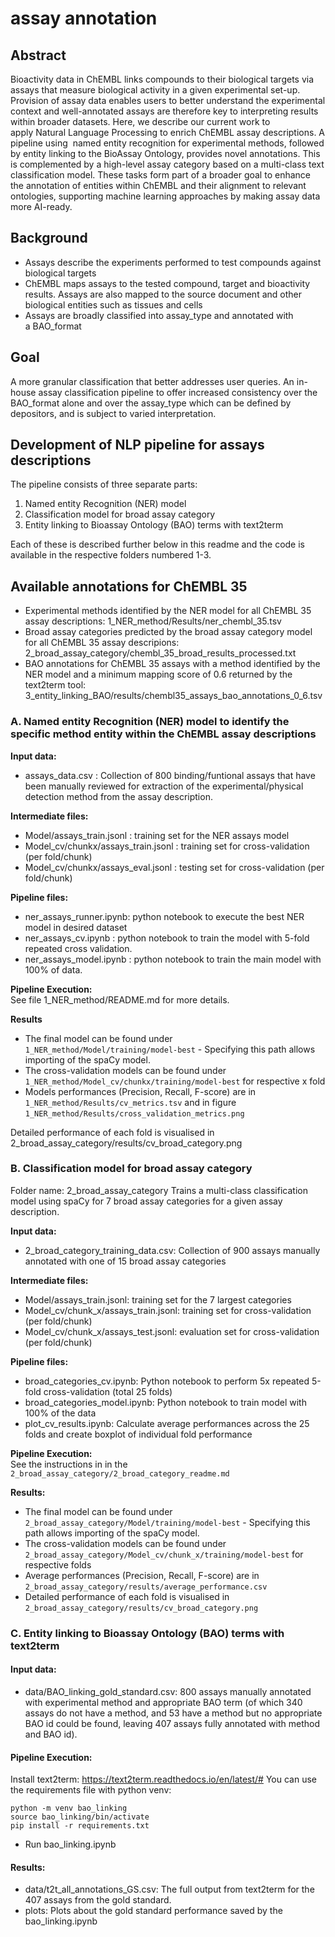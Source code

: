 # assay annotation

## Abstract
Bioactivity data in ChEMBL links compounds to their biological targets via assays that measure biological activity in a given experimental set-up. Provision of assay data enables users to better understand the experimental context and well-annotated assays are therefore key to interpreting results within broader datasets. Here, we describe our current work to apply Natural Language Processing to enrich ChEMBL assay descriptions. A pipeline using  named entity recognition for experimental methods, followed by entity linking to the BioAssay Ontology, provides novel annotations. This is complemented by a high-level assay category based on a multi-class text classification model. These tasks form part of a broader goal to enhance the annotation of entities within ChEMBL and their alignment to relevant ontologies, supporting machine learning approaches by making assay data more AI-ready.

## Background
* Assays describe the experiments performed to test compounds against biological targets
* ChEMBL maps assays to the tested compound, target and bioactivity results. Assays are also mapped to the source document and other biological entities such as tissues and cells
* Assays are broadly classified into assay_type and annotated with a BAO_format

## Goal 
A more granular classification that better addresses user queries. An in-house assay classification pipeline to offer increased consistency over the BAO_format alone and over the assay_type which can be defined by depositors, and is subject to varied interpretation. 

## Development of NLP pipeline for assays descriptions
The pipeline consists of three separate parts:
1. Named entity Recognition (NER) model
2. Classification model for broad assay category
3. Entity linking to Bioassay Ontology (BAO) terms with text2term

Each of these is described further below in this readme and the code is available in the respective folders numbered 1-3.

## Available annotations for ChEMBL 35
- Experimental methods identified by the NER model for all ChEMBL 35 assay descriptions: 1_NER_method/Results/ner_chembl_35.tsv
- Broad assay categories predicted by the broad assay category model for all ChEMBL 35 assay descripions: 2_broad_assay_category/chembl_35_broad_results_processed.txt
- BAO annotations for ChEMBL 35 assays with a method identified by the NER model and a minimum mapping score of 0.6 returned by the text2term tool: 3_entity_linking_BAO/results/chembl35_assays_bao_annotations_0_6.tsv 

### A. Named entity Recognition (NER) model to identify the specific method entity within the ChEMBL assay descriptions

**Input data:**  
- assays_data.csv : Collection of 800 binding/funtional assays that have been manually reviewed for extraction of the experimental/physical detection method from the assay description.

**Intermediate files:**  
- Model/assays_train.jsonl : training set for the NER assays model
- Model_cv/chunkx/assays_train.jsonl : training set for cross-validation (per fold/chunk)
- Model_cv/chunkx/assays_eval.jsonl : testing set for cross-validation (per fold/chunk)


**Pipeline files:**
- ner_assays_runner.ipynb: python notebook to execute the best NER model in desired dataset
- ner_assays_cv.ipynb : python notebook to train the model with 5-fold repeated cross validation.
- ner_assays_model.ipynb : python notebook to train the main model with 100% of data.


**Pipeline Execution:**   
See file 1_NER_method/README.md for more details.


**Results**
- The final model can be found under `1_NER_method/Model/training/model-best` - Specifying this path allows importing of the spaCy model.
- The cross-validation models can be found under `1_NER_method/Model_cv/chunkx/training/model-best` for respective x fold
- Models performances (Precision, Recall, F-score) are in `1_NER_method/Results/cv_metrics.tsv` and in figure `1_NER_method/Results/cross_validation_metrics.png`


Detailed performance of each fold is visualised in 2_broad_assay_category/results/cv_broad_category.png


### B. Classification model for broad assay category
Folder name: 2_broad_assay_category
Trains a multi-class classification model using spaCy for 7 broad assay categories for a given assay description.

**Input data:**
- 2_broad_category_training_data.csv: Collection of 900 assays manually annotated with one of 15 broad assay categories

**Intermediate files:**
- Model/assays_train.jsonl: training set for the 7 largest categories
- Model_cv/chunk_x/assays_train.jsonl: training set for cross-validation (per fold/chunk)
- Model_cv/chunk_x/assays_test.jsonl: evaluation set for cross-validation (per fold/chunk)

**Pipeline files:**
- broad_categories_cv.ipynb: Python notebook to perform 5x repeated 5-fold cross-validation (total 25 folds)
- broad_categories_model.ipynb: Python notebook to train model with 100% of the data
- plot_cv_results.ipynb: Calculate average performances across the 25 folds and create boxplot of individual fold performance

**Pipeline Execution:**   
See the instructions in in the `2_broad_assay_category/2_broad_category_readme.md`

**Results:**
- The final model can be found under `2_broad_assay_category/Model/training/model-best` - Specifying this path allows importing of the spaCy model.
- The cross-validation models can be found under `2_broad_assay_category/Model_cv/chunk_x/training/model-best` for respective folds
- Average performances (Precision, Recall, F-score) are in `2_broad_assay_category/results/average_performance.csv`
- Detailed performance of each fold is visualised in `2_broad_assay_category/results/cv_broad_category.png`

### C. Entity linking to Bioassay Ontology (BAO) terms with text2term

#### Input data:
- data/BAO_linking_gold_standard.csv: 800 assays manually annotated with experimental method and appropriate BAO term (of which 340 assays do not have a method, and 53 have a method but no appropriate BAO id could be found, leaving 407 assays fully annotated with method and BAO id).

#### Pipeline Execution:
Install text2term: https://text2term.readthedocs.io/en/latest/#
You can use the requirements file with python venv: 
```
python -m venv bao_linking
source bao_linking/bin/activate
pip install -r requirements.txt
```
- Run bao_linking.ipynb

#### Results:
- data/t2t_all_annotations_GS.csv: The full output from text2term for the 407 assays from the gold standard.
- plots: Plots about the gold standard performance saved by the bao_linking.ipynb
